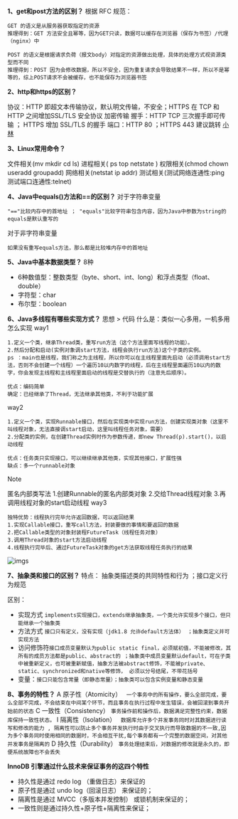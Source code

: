  **1、get和post方法的区别？**
根据 RFC 规范：
```
GET 的语义是从服务器获取指定的资源
推理得到：GET 方法安全且幂等，因为GET只读，数据可以缓存在浏览器（保存为书签）/代理（nginx）中
``` 
```
POST 的语义是根据请求负荷（报文body）对指定的资源做出处理，具体的处理方式视资源类型而不同
推理得到：POST 因为会修改数据，所以不安全，因为重复请求会导致结果不一样，所以不是幂等的，综上POST请求不会被缓存，也不能保存为浏览器书签
``` 



**2、http和https的区别？**

协议：HTTP 即超文本传输协议，默认明文传输，不安全；HTTPS 在 TCP 和 HTTP 之间增加SSL/TLS 安全协议 加密传输 
握手：HTTP TCP 三次握手即可传输 ； HTTPS 增加 SSL/TLS 的握手
端口：HTTP 80 ；HTTPS 443
建议跳转 [小林](https://xiaolincoding.com/interview/linux.html#linux-%E5%91%BD%E4%BB%A4%E9%9D%A2%E8%AF%95%E9%A2%98)

**3、Linux常用命令？**

文件相关(mv mkdir cd ls)
进程相关( ps top netstate )
权限相关(chmod chown useradd groupadd)
网络相关(netstat ip addr)
测试相关(测试网络连通性:ping 测试端口连通性:telnet)

**4、Java中equals()方法和==的区别？**
对于字符串变量
```
"=="比较内存中的首地址 ； "equals"比较字符串包含内容，因为Java中参数为string的equals是默认重写的
``` 


对于非字符串变量
```
如果没有重写equals方法，那么都是比较堆内存中的首地址
``` 

**5、Java中基本数据类型？**
8种
* 6种数值型：整数类型（byte、short、int、long）和浮点类型（float、double）
* 字符型：char
* 布尔型：boolean 

**6、Java多线程有哪些实现方式？**
思想 > 代码
什么是：类似一心多用，一机多用
怎么实现
way1
```
1.定义一个类，继承Thread类，重写run方法（这个方法里面写线程的功能）。
2.然后分配和启动(实例对象调start方法，线程会执行run方法)这个子类的实例。
ps ：main也是线程，我们称之为主线程，所以你可以在主线程里面先启动（必须调用start方法，否则不会创建一个线程）一个遍历10以内数字的线程，后在主线程里面遍历10以内的数字，你会发现主线程和主线程里面启动的线程是交替执行的（注意先后顺序）。

优点：编码简单
确定：已经继承了Thread，无法继承其他类，不利于功能扩展
```
way2
```
1.定义一个类，实现Runnable接口，然后在实现类中实现run方法，创建实现类对象（这里不叫线程对象，无法直接调start启动，这里叫线程任务对象，需要）
2.分配类的实例，在创建Thread实例时作为参数传递，即new Thread(p).start()，以启动线程

优点：任务类只实现接口，可以继续继承其他类，实现其他接口，扩展性强
缺点：多一个runnable对象
```
> [!NOTE]
> 匿名内部类写法 
> 1.创建Runnable的匿名内部类对象
> 2.交给Thread线程对象
> 3.再调用线程对象的start启动线程
way3
```
独特优势：线程执行完毕允许返回数据，可以返回结果
1.实现Callable接口，重写call方法，封装要做的事情和要返回的数据
2.把Callable类型的对象封装程FutureTask（线程任务对象）
3.调用Thread对象的start方法启动线程
4.线程执行完毕后、通过FutureTask对象的get方法获取线程任务执行的结果
```
![imgs](https://therain2020.github.io/CallableThread.png)

**7、抽象类和接口的区别？**
特点：
抽象类描述类的共同特性和行为 ；接口定义行为规范

区别：
* 实现方式 ``` implements实现接口，extends继承抽象类，一个类允许实现多个接口，但只能继承一个抽象类 ```
* 方法方式 ``` 接口只有定义，没有实现（jdk1.8 允许default方法体） ；抽象类定义并可实现方法 ```
* 访问修饰符```接口成员变量默认为public static final，必须赋初值，不能被修改，其所有的成员方法都是public、abstract的 ；抽象类中成员变量默认default，可在子类中被重新定义，也可被重新赋值，抽象方法被abstract修饰，不能被private、static、synchronized和native等修饰， 必须以分号结尾，不带花括号```
* 变量：``` 接口只能包含常量（即静态常量）；抽象类可以包含实例变量和静态变量 ```

**8、事务的特性？**
A 原子性（Atomicity）
``` 一个事务中的所有操作，要么全部完成，要么全部不完成，不会结束在中间某个环节，而且事务在执行过程中发生错误，会被回滚到事务开始前的状态```
C 一致性（Consistency）
``` 事务操作前和操作后，数据满足完整性约束，数据库保持一致性状态。 ```
I 隔离性（Isolation）
``` 数据库允许多个并发事务同时对其数据进行读写和修改的能力 , 隔离性可以防止多个事务并发执行时由于交叉执行而导致数据的不一致,因为多个事务同时使用相同的数据时，不会相互干扰,每个事务都有一个完整的数据空间，对其他并发事务是隔离的```
D 持久性（Durability）
``` 事务处理结束后，对数据的修改就是永久的，即便系统故障也不会丢失 ```

 **InnoDB 引擎通过什么技术来保证事务的这四个特性** 
- 持久性是通过 redo log （重做日志）来保证的
- 原子性是通过 undo log（回滚日志） 来保证的；
- 隔离性是通过 MVCC（多版本并发控制） 或锁机制来保证的；
- 一致性则是通过持久性+原子性+隔离性来保证；